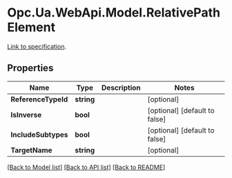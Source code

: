 # Opc.Ua.WebApi.Model.RelativePathElement
[Link to specification](https://reference.opcfoundation.org/v105/Core/docs/Part4/7.31).

## Properties

Name | Type | Description | Notes
------------ | ------------- | ------------- | -------------
**ReferenceTypeId** | **string** |  | [optional] 
**IsInverse** | **bool** |  | [optional] [default to false]
**IncludeSubtypes** | **bool** |  | [optional] [default to false]
**TargetName** | **string** |  | [optional] 

[[Back to Model list]](../README.md#documentation-for-models) [[Back to API list]](../README.md#documentation-for-api-endpoints) [[Back to README]](../README.md)

